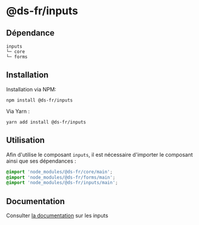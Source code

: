 # @ds-fr/inputs

## Dépendance
```shell
inputs
└─ core
└─ forms
```

## Installation
Installation via NPM:
```
npm install @ds-fr/inputs
```
Via Yarn :
```
yarn add install @ds-fr/inputs
```

## Utilisation
Afin d'utilise le composant `inputs`, il est nécessaire d'importer le composant ainsi que ses dépendances :
```scss
@import 'node_modules/@ds-fr/core/main';
@import 'node_modules/@ds-fr/forms/main';
@import 'node_modules/@ds-fr/inputs/main';
```

## Documentation

Consulter [la documentation](#) sur les inputs
